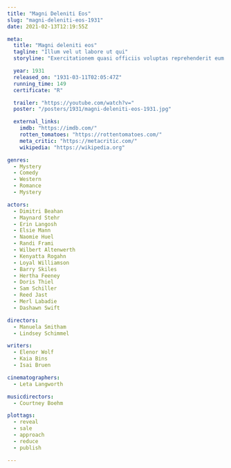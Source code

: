 ```yaml
---
title: "Magni Deleniti Eos"
slug: "magni-deleniti-eos-1931"
date: 2021-02-13T12:19:55Z

meta:
  title: "Magni deleniti eos"
  tagline: "Illum vel ut labore ut qui"
  storyline: "Exercitationem quasi officiis voluptas reprehenderit eum deserunt quis illum consequuntur odio voluptatibus suscipit omnis in aut dolores et in aut impedit voluptates"

  year: 1931
  released_on: "1931-03-11T02:05:47Z"
  running_time: 149
  certificate: "R"

  trailer: "https://youtube.com/watch?v="
  poster: "/posters/1931/magni-deleniti-eos-1931.jpg"

  external_links:
    imdb: "https://imdb.com/"
    rotten_tomatoes: "https://rottentomatoes.com/"
    meta_critic: "https://metacritic.com/"
    wikipedia: "https://wikipedia.org"

genres:
  - Mystery
  - Comedy
  - Western
  - Romance
  - Mystery

actors:
  - Dimitri Beahan
  - Maynard Stehr
  - Erin Langosh
  - Elsie Mann
  - Naomie Huel
  - Randi Frami
  - Wilbert Altenwerth
  - Kenyatta Rogahn
  - Loyal Williamson
  - Barry Skiles
  - Hertha Feeney
  - Doris Thiel
  - Sam Schiller
  - Reed Jast
  - Merl Labadie
  - Dashawn Swift

directors:
  - Manuela Smitham
  - Lindsey Schimmel

writers:
  - Elenor Wolf
  - Kaia Bins
  - Isai Bruen

cinematographers:
  - Leta Langworth

musicdirectors:
  - Courtney Boehm

plottags:
  - reveal
  - sale
  - approach
  - reduce
  - publish

---
```


